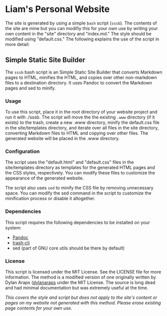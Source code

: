 # Liam's Personal Website

The site is generated by using a simple `bash` script (`sssb`). The contents of the site are mine but you can modifiy this for your own use by writing your own content in the "site" directory and "index.md." The style should be modified using "default.css." The following explains the use of the script in more detail:

## Simple Static Site Builder

The `sssb` bash script is an Simple Static Site Builder that converts Markdown pages to HTML, minifies the HTML, and copies over other non-markdown files to a destination directory. It uses Pandoc to convert the Markdown pages and sed to minify.

### Usage

To use this script, place it in the root directory of your website project and run it with ./sssb. The script will move the the existing `.www` directory (if it exists) to the trash, create a new .www directory, minify the default.css file in the site/templates directory, and iterate over all files in the site directory, converting Markdown files to HTML and copying over other files. The generated website will be placed in the .www directory.

### Configuration

The script uses the "default.html" and "default.css" files in the site/templates directory as templates for the generated HTML pages and the CSS styles, respectively. You can modify these files to customize the appearance of the generated website.

The script also uses `sed` to minify the CSS file by removing unnecessary space. You can modify the sed command in the script to customize the minification process or disable it altogether.

### Dependencies

This script requires the following dependencies to be installed on your system:

- [Pandoc](https://pandoc.org/)
- [trash-cli](https://github.com/andreafrancia/trash-cli)
- sed (part of GNU core utils should be there by default)

### License

This script is licensed under the MIT License. See the LICENSE file for more information. The method is a modified version of one originally written by Dylan Araps ([dylanaraps](https://github.com/dylanaraps) under the MIT License. The source is long dead and had minimal documentation but was extremely useful at the time.

_This covers the style and script but does not apply to the site's content or pages on my website not generated with this method. Please erase existing page contents for your own use._
